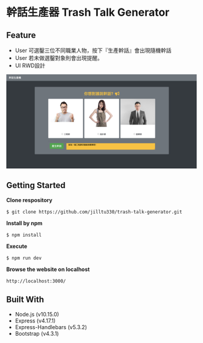 # 幹話生產器 Trash Talk Generator

## Feature
* User 可選鑿三位不同職業人物，按下『生產幹話』會出現隨機幹話
* User 若未做選鑿對象則會出現提醒。
* UI RWD設計

![This is a alt text.](trashtalk_gen.png "trash-talk-generator img")

## Getting Started
**Clone respository**
```
$ git clone https://github.com/jilltu330/trash-talk-generator.git
```
**Install by npm**
```
$ npm install
```
**Execute**
```
$ npm run dev
```
**Browse the website on localhost**
```
http://localhost:3000/
```

## Built With
* Node.js (v10.15.0)
* Express (v4.17.1)
* Express-Handlebars (v5.3.2)
* Bootstrap (v4.3.1)
